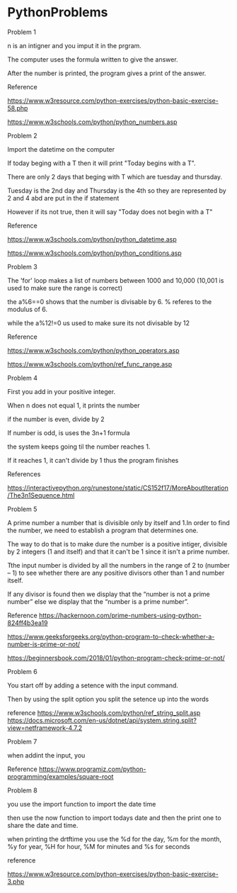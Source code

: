 # PythonProblems

Problem 1

n is an intigner and you imput it in the prgram.


The computer uses the formula written to give the answer.

After the number is printed, the program gives a print of the answer.

Reference

https://www.w3resource.com/python-exercises/python-basic-exercise-58.php

https://www.w3schools.com/python/python_numbers.asp





Problem 2

Import the datetime on the computer

If today beging with a T then it will print "Today begins with a T".

There are only 2 days that beging with T which are tuesday and thursday.

Tuesday is the 2nd day and Thursday is the 4th so they are represented by 2 and 4 abd are put in the if statement

However if its not true, then it will say "Today does not begin with a T"



Reference

https://www.w3schools.com/python/python_datetime.asp

https://www.w3schools.com/python/python_conditions.asp




Problem 3

The 'for' loop makes a list of numbers between 1000 and 10,000 (10,001 is used to make sure the range is correct)

the a%6==0 shows that the number is divisable by 6. % referes to the modulus of 6.

while the a%12!=0 us used to make sure its not divisable by 12

Reference

https://www.w3schools.com/python/python_operators.asp

https://www.w3schools.com/python/ref_func_range.asp



Problem 4

First you add in your positive integer.

When n does not equal 1, it prints the number

if the number is even, divide by 2

If number is odd, is uses the 3n+1 formula

the system keeps going til the number reaches 1.

If it reaches 1, it can't divide by 1 thus the program finishes

References

https://interactivepython.org/runestone/static/CS152f17/MoreAboutIteration/The3n1Sequence.html


Problem 5

A prime number a number that is divisible only by itself and 1.In order to find the number, we need to establish a program that determines one. 

The way to do that is to make dure the number is a positive intiger, divisible by 2 integers (1 and itself) and that it can't be 1 since it isn't a prime number.

Tthe input number is divided by all the numbers in the range of 2 to (number – 1) to see whether there are any positive divisors other than 1 and number itself.

If any divisor is found then we display that the “number is not a prime number” else we display that the “number is a prime number”.


Reference
https://hackernoon.com/prime-numbers-using-python-824ff4b3ea19

https://www.geeksforgeeks.org/python-program-to-check-whether-a-number-is-prime-or-not/

https://beginnersbook.com/2018/01/python-program-check-prime-or-not/

Problem 6

You start off by adding a setence with the input command.

Then by using the split option you split the setence up into the words

reference
https://www.w3schools.com/python/ref_string_split.asp
https://docs.microsoft.com/en-us/dotnet/api/system.string.split?view=netframework-4.7.2

Problem 7

when addint the input, you 

Reference
https://www.programiz.com/python-programming/examples/square-root

Problem 8

you use the import function to import the date time

then use the now function to import todays date and then the print one to share the date and time.

when printing the drtftime you use the %d for the day, %m for the month, %y for year, %H for hour, %M for minutes and %s for seconds

reference

https://www.w3resource.com/python-exercises/python-basic-exercise-3.php



